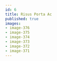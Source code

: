 ```yaml
---
id: 6
title: Risus Porta Ac
published: true
images:
- image-376
- image-375
- image-374
- image-373
- image-372
- image-371
---
```

